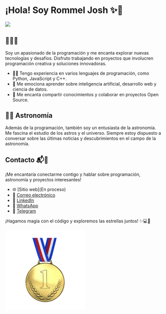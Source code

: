 # ¡Hola! Soy Rommel Josh ✨👋
![](Rommel%20Jooshj.png)

## 👨‍💻🌟
Soy un apasionado de la programación y me encanta explorar nuevas tecnologías y desafíos. Disfruto trabajando en proyectos que involucren programación creativa y soluciones innovadoras.

- 👨‍💻 Tengo experiencia en varios lenguajes de programación, como Python, JavaScript y C++.
- 🌟 Me emociona aprender sobre inteligencia artificial, desarrollo web y ciencia de datos.
- 🚀 Me encanta compartir conocimientos y colaborar en proyectos Open Source.

## 🌌💫 Astronomía
Además de la programación, también soy un entusiasta de la astronomía. Me fascina el estudio de los astros y el universo. Siempre estoy dispuesto a conversar sobre las últimas noticias y descubrimientos en el campo de la astronomía.

## Contacto 📬🌟
¡Me encantaría conectarme contigo y hablar sobre programación, astronomía y proyectos interesantes!

- 🌐 [Sitio web](En proceso)
- 📧 [Correo electrónico](rommeljoshuarizolopez@gmail.com)
- 💼 [LinkedIn](https://www.linkedin.com/in/rommel-rizo-06365063/)
- 📱 [WhatsApp](https://wa.link/5fcjoc)
- 💬 [Telegram](https://t.me/@Rommel_josh)

¡Hagamos magia con el código y exploremos las estrellas juntos! ✨💻🌌

[![Mejor estudiante de Informática Educativa Virtual, 2022](Trofeo.png)](enlace/a/más/información)


